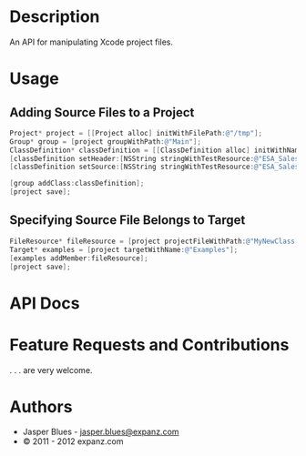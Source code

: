 # Description

An API for manipulating Xcode project files. 

# Usage

## Adding Source Files to a Project

```objective-c
Project* project = [[Project alloc] initWithFilePath:@"/tmp"];
Group* group = [project groupWithPath:@"Main"];
ClassDefinition* classDefinition = [[ClassDefinition alloc] initWithName:@"MyNewClass"];
[classDefinition setHeader:[NSString stringWithTestResource:@"ESA_Sales_Foobar_ViewController.header"]];
[classDefinition setSource:[NSString stringWithTestResource:@"ESA_Sales_Foobar_ViewController.impl"]];

[group addClass:classDefinition];
[project save];
```

## Specifying Source File Belongs to Target

```objective-c
FileResource* fileResource = [project projectFileWithPath:@"MyNewClass.m"];
Target* examples = [project targetWithName:@"Examples"];
[examples addMember:fileResource];
[project save];
```

# API Docs

<link pending> 

# Feature Requests and Contributions

. . . are very welcome. 


# Authors

* Jasper Blues - jasper.blues@expanz.com
* © 2011 - 2012 expanz.com


